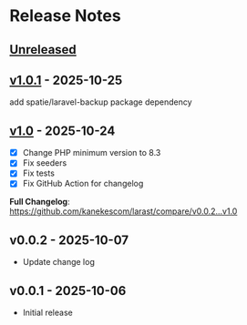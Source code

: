 # Release Notes

## [Unreleased](https://github.com/kanekescom/larast/compare/v1.0.1...HEAD)

## [v1.0.1](https://github.com/kanekescom/larast/compare/v1.0...v1.0.1) - 2025-10-25

add spatie/laravel-backup package dependency

## [v1.0](https://github.com/kanekescom/larast/compare/v1.0.2...v1.0) - 2025-10-24

- [x] Change PHP minimum version to 8.3
- [x] Fix seeders
- [x] Fix tests
- [x] Fix GitHub Action for changelog

**Full Changelog**: https://github.com/kanekescom/larast/compare/v0.0.2...v1.0

## v0.0.2 - 2025-10-07

- Update change log

## v0.0.1 - 2025-10-06

- Initial release
